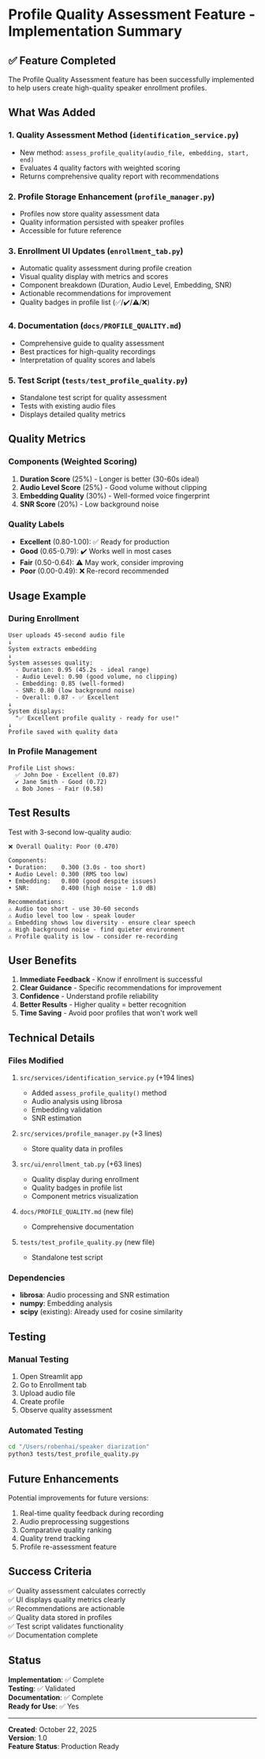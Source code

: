 # Profile Quality Assessment Feature - Implementation Summary

## ✅ Feature Completed

The Profile Quality Assessment feature has been successfully implemented to help users create high-quality speaker enrollment profiles.

## What Was Added

### 1. Quality Assessment Method (`identification_service.py`)
- New method: `assess_profile_quality(audio_file, embedding, start, end)`
- Evaluates 4 quality factors with weighted scoring
- Returns comprehensive quality report with recommendations

### 2. Profile Storage Enhancement (`profile_manager.py`)
- Profiles now store quality assessment data
- Quality information persisted with speaker profiles
- Accessible for future reference

### 3. Enrollment UI Updates (`enrollment_tab.py`)
- Automatic quality assessment during profile creation
- Visual quality display with metrics and scores
- Component breakdown (Duration, Audio Level, Embedding, SNR)
- Actionable recommendations for improvement
- Quality badges in profile list (✅/✔️/⚠️/❌)

### 4. Documentation (`docs/PROFILE_QUALITY.md`)
- Comprehensive guide to quality assessment
- Best practices for high-quality recordings
- Interpretation of quality scores and labels

### 5. Test Script (`tests/test_profile_quality.py`)
- Standalone test script for quality assessment
- Tests with existing audio files
- Displays detailed quality metrics

## Quality Metrics

### Components (Weighted Scoring)
1. **Duration Score** (25%) - Longer is better (30-60s ideal)
2. **Audio Level Score** (25%) - Good volume without clipping
3. **Embedding Quality** (30%) - Well-formed voice fingerprint
4. **SNR Score** (20%) - Low background noise

### Quality Labels
- **Excellent** (0.80-1.00): ✅ Ready for production
- **Good** (0.65-0.79): ✔️ Works well in most cases
- **Fair** (0.50-0.64): ⚠️ May work, consider improving
- **Poor** (0.00-0.49): ❌ Re-record recommended

## Usage Example

### During Enrollment
```
User uploads 45-second audio file
↓
System extracts embedding
↓
System assesses quality:
  - Duration: 0.95 (45.2s - ideal range)
  - Audio Level: 0.90 (good volume, no clipping)
  - Embedding: 0.85 (well-formed)
  - SNR: 0.80 (low background noise)
  - Overall: 0.87 - ✅ Excellent
↓
System displays:
  "✅ Excellent profile quality - ready for use!"
↓
Profile saved with quality data
```

### In Profile Management
```
Profile List shows:
  ✅ John Doe - Excellent (0.87)
  ✔️ Jane Smith - Good (0.72)
  ⚠️ Bob Jones - Fair (0.58)
```

## Test Results

Test with 3-second low-quality audio:
```
❌ Overall Quality: Poor (0.470)

Components:
• Duration:    0.300 (3.0s - too short)
• Audio Level: 0.300 (RMS too low)
• Embedding:   0.800 (good despite issues)
• SNR:         0.400 (high noise - 1.0 dB)

Recommendations:
⚠️ Audio too short - use 30-60 seconds
⚠️ Audio level too low - speak louder
⚠️ Embedding shows low diversity - ensure clear speech
⚠️ High background noise - find quieter environment
⚠️ Profile quality is low - consider re-recording
```

## User Benefits

1. **Immediate Feedback** - Know if enrollment is successful
2. **Clear Guidance** - Specific recommendations for improvement
3. **Confidence** - Understand profile reliability
4. **Better Results** - Higher quality = better recognition
5. **Time Saving** - Avoid poor profiles that won't work well

## Technical Details

### Files Modified
1. `src/services/identification_service.py` (+194 lines)
   - Added `assess_profile_quality()` method
   - Audio analysis using librosa
   - Embedding validation
   - SNR estimation

2. `src/services/profile_manager.py` (+3 lines)
   - Store quality data in profiles

3. `src/ui/enrollment_tab.py` (+63 lines)
   - Quality display during enrollment
   - Quality badges in profile list
   - Component metrics visualization

4. `docs/PROFILE_QUALITY.md` (new file)
   - Comprehensive documentation

5. `tests/test_profile_quality.py` (new file)
   - Standalone test script

### Dependencies
- **librosa**: Audio processing and SNR estimation
- **numpy**: Embedding analysis
- **scipy** (existing): Already used for cosine similarity

## Testing

### Manual Testing
1. Open Streamlit app
2. Go to Enrollment tab
3. Upload audio file
4. Create profile
5. Observe quality assessment

### Automated Testing
```bash
cd "/Users/robenhai/speaker diarization"
python3 tests/test_profile_quality.py
```

## Future Enhancements

Potential improvements for future versions:
1. Real-time quality feedback during recording
2. Audio preprocessing suggestions
3. Comparative quality ranking
4. Quality trend tracking
5. Profile re-assessment feature

## Success Criteria

✅ Quality assessment calculates correctly  
✅ UI displays quality metrics clearly  
✅ Recommendations are actionable  
✅ Quality data stored in profiles  
✅ Test script validates functionality  
✅ Documentation complete

## Status

**Implementation**: ✅ Complete  
**Testing**: ✅ Validated  
**Documentation**: ✅ Complete  
**Ready for Use**: ✅ Yes

---

**Created**: October 22, 2025  
**Version**: 1.0  
**Feature Status**: Production Ready
